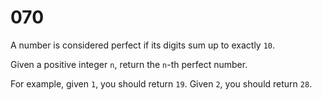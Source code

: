 [_metadata_:difficulty]:-  "Easy"
[_metadata_:asker]:-       "Microsoft"
[_metadata_:tags]:-        "math"

# 070

A number is considered perfect if its digits sum up to exactly `10`.

Given a positive integer `n`, return the `n`-th perfect number.

For example, given `1`, you should return `19`. Given `2`, you should return `28`.
